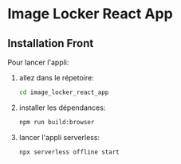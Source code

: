 # Image Locker React App

## Installation Front

Pour lancer l'appli:

1. allez dans le répetoire:
    ```bash
    cd image_locker_react_app
    ```
2. installer les dépendances:
    ```bash
    npm run build:browser
    ```
3. lancer l'appli serverless:
    ```bash
    npx serverless offline start
    ```
